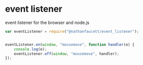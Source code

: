 event listener
=======

event listener for the browser and node.js

```javascript
var eventListener = require("@nathanfaucett/event_listener");


eventListener.on(window, "mousemove", function handler(e) {
    console.log(e);
    eventListener.off(window, "mousemove", handler);
});
```
